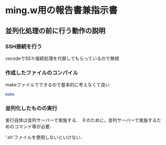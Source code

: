 # ming.w用の報告書兼指示書

## 並列化処理の前に行う動作の説明

### SSH接続を行う

vscodeでSSｈ接続処理を代替してもらっているので無視

### 作成したファイルのコンパイル

makeファイルでできるので基本的に考えなくて良い
```sh
make
```

### 並列化したものの実行

実行自体は並列サーバーで実施する．
そのために，並列サーバーで実施するためのコマンド等が必要．

'.sh'ファイルを使用しないといけない．